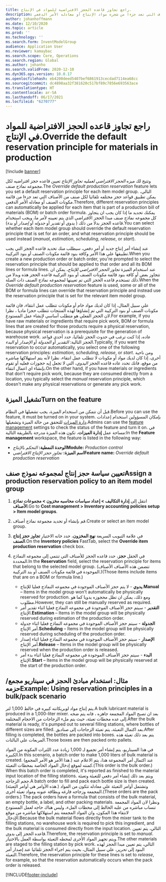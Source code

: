 ```yaml
---
title: راجع تجاوز قاعده الحجز الافتراضية للمواد في الإنتاج.
description: يصف هذا الموضوع كيفيه تعيين قاعده حجز افتراضيه لكل مجموعه نماذج صنف ، بحيث يمكن تطبيق قواعد الحجز المختلفة تلقائيا لكل صنف من الأصناف التي تعد جزءا من شجره مواد الإنتاج أو معادله الأمر الدفعي.
author: johanhoffmann
ms.date: 12/10/2020
ms.topic: article
ms.prod: ''
ms.technology: ''
ms.search.form: InventModelGroup
audience: Application User
ms.reviewer: kamaybac
ms.search.scope: Core, Operations
ms.search.region: Global
ms.author: johanho
ms.search.validFrom: 2020-12-10
ms.dyn365.ops.version: 10.0.17
ms.openlocfilehash: eb4200deed5407bef6861913cecdad7114ea68cc
ms.sourcegitcommit: dc4898aa32f381620c517bf89c7856e693563ace
ms.translationtype: HT
ms.contentlocale: ar-SA
ms.lasthandoff: 06/17/2021
ms.locfileid: "6270777"
---
```

# <a name="override-the-default-reservation-principle-for-materials-in-production"></a><span data-ttu-id="38c78-103">راجع تجاوز قاعده الحجز الافتراضية للمواد في الإنتاج.</span><span class="sxs-lookup"><span data-stu-id="38c78-103">Override the default reservation principle for materials in production</span></span>

[!include [banner](../includes/banner.md)]

<span data-ttu-id="38c78-104">وتتيح لك ميزه *الحجز الافتراضي لعمليه تجاوز الإنتاج* تعيين قاعده حجز افتراضيه لكل مجموعه نماذج صنف.</span><span class="sxs-lookup"><span data-stu-id="38c78-104">The *Override default production reservation* feature lets you set a default reservation principle for each item model group.</span></span> <span data-ttu-id="38c78-105">التالي، يمكن تطبيق قواعد حجز مختلفه تلقائيا لكل صنف من الأصناف التي تعد جزءا من قائمة مكونات الصنف أو معادله الأمر الدفعي.</span><span class="sxs-lookup"><span data-stu-id="38c78-105">Therefore, different reservation principles can automatically be applied for each item that is part of a production bill of materials (BOM) or batch order formula.</span></span> <span data-ttu-id="38c78-106">يمكنك تحديد ما إذا كان يجب ان يتجاوز كل مجموعه نماذج صنف مبدا الحجز الافتراضي الذي يتم تعيينه لأمر ما، ويجب استخدام قاعده الحجز بدلا من ذلك ( *يدوي* أو *تقدير* أو *جدوله* أو *إصدار* أو *بدء*).</span><span class="sxs-lookup"><span data-stu-id="38c78-106">You can select whether each item model group should override the default reservation principle that is set for an order, and what reservation principle should be used instead (*manual*, *estimation*, *scheduling*, *release*, or *start*).</span></span>

<span data-ttu-id="38c78-107">عند إنشاء أمر إنتاج جديد أو أمر دفعي، سيطلب منك تحديد قاعده الحجز التي يجب تطبيقها علي هذا الأمر وكافة بنود قائمة مكونات الصنف أو بنود التركيبة.</span><span class="sxs-lookup"><span data-stu-id="38c78-107">When you create a new production order or batch order, you're prompted to select the reservation principle that should be applied to that order and all its BOM lines or formula lines.</span></span> <span data-ttu-id="38c78-108">عند استخدام الميزة *تجاوز الحجز الافتراضي للإنتاج*، يمكن ان تتجاوز بعض أو كافة بنود قائمة مكونات الصنف أو بنود التركيبة قاعده الحجز هذه وبدلا من ذلك تستخدم قاعده الحجز التي تم تعيينها لمجموعه نماذج الصنف ذات الصلة.</span><span class="sxs-lookup"><span data-stu-id="38c78-108">When the *Override default production reservation* feature is used, some or all of the BOM or formula lines can override that reservation principle and instead use the reservation principle that is set for the relevant item model group.</span></span>

<span data-ttu-id="38c78-109">علي سبيل المثال، إذا كان لديك مواد خام أو مكونات تتطلب عمل انتقاء، فان قائمة مكونات الصنف أو بنود التركيبة التي تم إنشاؤها لهذه المنتجات تتطلب حجزا ماديا ، نظرا لان الحجز الفعلي هو متطلب أساسي لإنشاء عمل المستودع.</span><span class="sxs-lookup"><span data-stu-id="38c78-109">For example, if you have raw materials or ingredients that require pick work, BOM or formula lines that are created for those products require a physical reservation, because physical reservation is a prerequisite for the generation of warehouse work.</span></span> <span data-ttu-id="38c78-110">عاده، إذا كنت ترغب في حدوث الحجز تلقائيا، حدد أحدي قواعد الحجز التالية: *التقدير* أو *الجدولة* أو *الإصدار* أو *البدء*.</span><span class="sxs-lookup"><span data-stu-id="38c78-110">Typically, if you want the reservation to occur automatically, you select one of the following reservation principles: *estimation*, *scheduling*, *release*, or *start*.</span></span> <span data-ttu-id="38c78-111">ومن ناحية أخرى، إذا كان لديك مواد أو مكونات لا تتطلب عمل انتقاء، نظرا لأنه يتم استهلاكها مباشره من موقع، فانك تحدد عاده قاعده الحجز *اليدوي*، التي لا تجعل إيه حجوزات فعليه أو تقوم بإنشاء اي اعمال انتقاء.</span><span class="sxs-lookup"><span data-stu-id="38c78-111">On the other hand, if you have materials or ingredients that don't require pick work, because they are consumed directly from a location, you typically select the *manual* reservation principle, which doesn't make any physical reservations or generate any pick work.</span></span>

## <a name="turn-on-the-feature"></a><span data-ttu-id="38c78-112">تشغيل الميزة</span><span class="sxs-lookup"><span data-stu-id="38c78-112">Turn on the feature</span></span>

<span data-ttu-id="38c78-113">قبل أن تتمكن من استخدام الميزة، يجب تشغيلها في النظام.</span><span class="sxs-lookup"><span data-stu-id="38c78-113">Before you can use the feature, it must be turned on in your system.</span></span> <span data-ttu-id="38c78-114">بإمكان المسؤولين استخدام إعدادات [دارة الميزات](../../fin-ops-core/fin-ops/get-started/feature-management/feature-management-overview.md) للتحقق من حالة الميزة وتشغيلها.</span><span class="sxs-lookup"><span data-stu-id="38c78-114">Admins can use the [feature management](../../fin-ops-core/fin-ops/get-started/feature-management/feature-management-overview.md) settings to check the status of the feature and turn it on.</span></span> <span data-ttu-id="38c78-115">في مساحة عمل **إدارة الميزات**، تكون هذه الميزة مدرجة بالطريقة التالية:</span><span class="sxs-lookup"><span data-stu-id="38c78-115">In the **Feature management** workspace, the feature is listed in the following way:</span></span>

- <span data-ttu-id="38c78-116">**الوحدة النمطية:** *التحكم بالإنتاج*</span><span class="sxs-lookup"><span data-stu-id="38c78-116">**Module:** *Production control*</span></span>
- <span data-ttu-id="38c78-117">**اسم الميزة:** *تجاوز حجز الإنتاج الافتراضي*</span><span class="sxs-lookup"><span data-stu-id="38c78-117">**Feature name:** *Override default production reservation*</span></span>

## <a name="assign-a-production-reservation-policy-to-an-item-model-group"></a><span data-ttu-id="38c78-118">تعيين سياسة حجز إنتاج لمجموعه نموذج صنف</span><span class="sxs-lookup"><span data-stu-id="38c78-118">Assign a production reservation policy to an item model group</span></span>

1. <span data-ttu-id="38c78-119">انتقل إلى **إدارة التكاليف \> إعداد سياسات محاسبه مخزون \> مجموعات نماذج الأصناف**.</span><span class="sxs-lookup"><span data-stu-id="38c78-119">Go to **Cost management \> Inventory accounting policies setup \> Item model groups**.</span></span>
1. <span data-ttu-id="38c78-120">قم بإنشاء أو تحديد مجموعة نماذج أصناف.</span><span class="sxs-lookup"><span data-stu-id="38c78-120">Create or select an item model group.</span></span>
1. <span data-ttu-id="38c78-121">في علامة التبويب السريعة **نهج المخزون**، حدد خانه الاختيار **تجاوز حجز إنتاج الصنف**.</span><span class="sxs-lookup"><span data-stu-id="38c78-121">On the **Inventory policies** FastTab, select the **Override item production reservation** check box.</span></span>
1. <span data-ttu-id="38c78-122">في الحقل **حجز**، حدد قاعده الحجز للأصناف التي تنتمي إلى مجموعه النماذج المحددة.</span><span class="sxs-lookup"><span data-stu-id="38c78-122">In the **Reservation** field, select the reservation principle for items that belong to the selected model group.</span></span> <span data-ttu-id="38c78-123">(تتضمن هذه الأصناف الأصناف الموجودة في قائمة مكونات الصنف أو بند التركيبة.)</span><span class="sxs-lookup"><span data-stu-id="38c78-123">(Those items include items that are on a BOM or formula line.)</span></span>

    - <span data-ttu-id="38c78-124">**يدوي** - لا يتم حجز الأصناف الموجودة في مجموعه النماذج فعليا للإنتاج.</span><span class="sxs-lookup"><span data-stu-id="38c78-124">**Manual** – Items in the model group won't automatically be physically reserved for production.</span></span> <span data-ttu-id="38c78-125">ومع ذلك، يمكن ان تظل محجوزه يدويا كما هو مطلوب.</span><span class="sxs-lookup"><span data-stu-id="38c78-125">However, they can still be manually reserved as required.</span></span>
    - <span data-ttu-id="38c78-126">**التقدير** - سيتم حجز الأصناف الموجودة في مجموعه النماذج فعليا اثناء تقدير أمر الإنتاج.</span><span class="sxs-lookup"><span data-stu-id="38c78-126">**Estimation** – Items in the model group will be physically reserved during estimation of the production order.</span></span>
    - <span data-ttu-id="38c78-127">**الجدولة** - سيتم حجز الأصناف الموجودة في مجموعه النماذج فعليا اثناء جدولة أمر الإنتاج.</span><span class="sxs-lookup"><span data-stu-id="38c78-127">**Scheduling** – Items in the model group will be physically reserved during scheduling of the production order.</span></span>
    - <span data-ttu-id="38c78-128">**الإصدار** - سيتم حجز الأصناف الموجودة في مجموعه النماذج فعليا اثناء إصدار أمر الإنتاج.</span><span class="sxs-lookup"><span data-stu-id="38c78-128">**Release** – Items in the model group will be physically reserved when the production order is released.</span></span>
    - <span data-ttu-id="38c78-129">**البدء** - سيتم حجز الأصناف الموجودة في مجموعه النماذج فعليا اثناء بدء أمر الإنتاج.</span><span class="sxs-lookup"><span data-stu-id="38c78-129">**Start** – Items in the model group will be physically reserved at the start of the production order.</span></span>

## <a name="example-using-reservation-principles-in-a-bulkpack-scenario"></a><span data-ttu-id="38c78-130">مثال: استخدام مبادئ الحجز في سيناريو مجمع/حزمه</span><span class="sxs-lookup"><span data-stu-id="38c78-130">Example: Using reservation principles in a bulk/pack scenario</span></span>

<span data-ttu-id="38c78-131">يتم إنتاج مواد لوبريكانته كبيره في خالط 1,000 لتر.</span><span class="sxs-lookup"><span data-stu-id="38c78-131">A bulk lubricant material is produced in a 1,000-liter mixer.</span></span> <span data-ttu-id="38c78-132">بعد ان تصبح المواد المجمعة جاهزه ، فانه يتم ضخه إلى عده محطات تعبئة، حيث يتم ملء الزجاجات من الاحجام المختلفة.</span><span class="sxs-lookup"><span data-stu-id="38c78-132">After the bulk material is ready, it's pumped out to several filling stations, where bottles of different sizes are filled.</span></span> <span data-ttu-id="38c78-133">بعد اكتمال التعبئة، يتم تعبئة الزجاجات إلى صناديق.</span><span class="sxs-lookup"><span data-stu-id="38c78-133">After filling is completed, the bottles are packed into boxes.</span></span> <span data-ttu-id="38c78-134">يتم بعد ذلك تعبئة هذه المربعات علي البالتات.</span><span class="sxs-lookup"><span data-stu-id="38c78-134">Those boxes are then packed onto pallets.</span></span>

<span data-ttu-id="38c78-135">في هذا السيناريو، يتم إنشاء أمر تجميع لـ 1,000 زيادة عدد اللترات المكونة من المواد الكبيرة.</span><span class="sxs-lookup"><span data-stu-id="38c78-135">In this scenario, a batch order to make 1,000 liters of bulk material is created.</span></span> <span data-ttu-id="38c78-136">(هذا الأمر هو الأمر المجمع.) عند اكتمال أمر المجموعة هذا، يتم الاعلام عنه كمنته لموقع إدخال المواد الخاصة بمحطات التعبئة.</span><span class="sxs-lookup"><span data-stu-id="38c78-136">(This order is the bulk order.) When this batch order is completed, it's reported as finished to the material input location of the filling stations.</span></span> <span data-ttu-id="38c78-137">ويتم بعد ذلك إنشاء أمر دفعي للتعبئة وتعبئة حجم الزجاجة.</span><span class="sxs-lookup"><span data-stu-id="38c78-137">A batch order to fill and pack each bottle size is then created.</span></span> <span data-ttu-id="38c78-138">(هذه الأوامر هي أوامر التعبئة.) وتشتمل أوامر التعبئة علي معادله تتكون من المواد المجمعة وزجاجه فارغه وبطاقة عنونه ومواد تعبئة أخرى.</span><span class="sxs-lookup"><span data-stu-id="38c78-138">(These orders are the pack orders.) The pack orders have a formula that consists of the bulk material, an empty bottle, a label, and other packing materials.</span></span> <span data-ttu-id="38c78-139">ونظرا لان المواد المجمعة تنساب مباشره من علبه الخالط إلى محطات الملء، وليس هناك حاجه لعمل المستودع لانتقاء هذا المكون، وان المواد المجمعة يتم استهلاكها مباشره من موقع الإدخال.</span><span class="sxs-lookup"><span data-stu-id="38c78-139">Because the bulk material flows directly from the mixer tank to the filling stations, no warehouse work is required to pick this ingredient, and the bulk material is consumed directly from the input location.</span></span> <span data-ttu-id="38c78-140">التالي، يتم تعيين قاعده الحجز إلى *يدوي*.</span><span class="sxs-lookup"><span data-stu-id="38c78-140">Therefore, the reservation principle is set to *manual*.</span></span> <span data-ttu-id="38c78-141">ويتم تجهيز المواد الأخرى لمحطه التعبئة بواسطة العمل بالاختيار.</span><span class="sxs-lookup"><span data-stu-id="38c78-141">The other materials are staged to the filling station by pick work.</span></span> <span data-ttu-id="38c78-142">التالي، يتم تعيين مبدا الحجز لهذه البنود إلى *تحرير*، علي سبيل المثال، بحيث يتم اجراء الحجز تلقائيا عند إصدار أمر التعبئة.</span><span class="sxs-lookup"><span data-stu-id="38c78-142">Therefore, the reservation principle for these lines is set to *release*, for example, so that the reservation automatically occurs when the pack order is released.</span></span>


[!INCLUDE[footer-include](../../includes/footer-banner.md)]